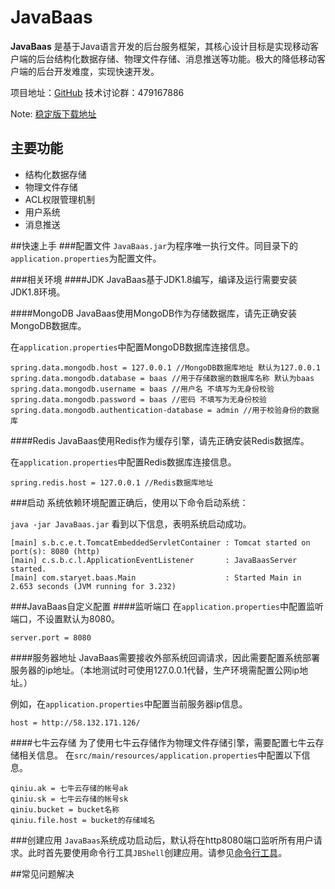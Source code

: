 
# JavaBaas
**JavaBaas** 是基于Java语言开发的后台服务框架，其核心设计目标是实现移动客户端的后台结构化数据存储、物理文件存储、消息推送等功能。极大的降低移动客户端的后台开发难度，实现快速开发。

项目地址：[GitHub](https://github.com/JavaBaas/JavaBaasServer)
技术讨论群：479167886

Note: [稳定版下载地址](http://7xr649.dl1.z0.glb.clouddn.com/JavaBaas.zip)

## 主要功能
* 结构化数据存储
* 物理文件存储
* ACL权限管理机制
* 用户系统
* 消息推送

##快速上手
###配置文件
`JavaBaas.jar`为程序唯一执行文件。同目录下的`application.properties`为配置文件。

###相关环境
####JDK
JavaBaas基于JDK1.8编写，编译及运行需要安装JDK1.8环境。

####MongoDB
JavaBaas使用MongoDB作为存储数据库，请先正确安装MongoDB数据库。

在`application.properties`中配置MongoDB数据库连接信息。

```
spring.data.mongodb.host = 127.0.0.1 //MongoDB数据库地址 默认为127.0.0.1
spring.data.mongodb.database = baas //用于存储数据的数据库名称 默认为baas
spring.data.mongodb.username = baas //用户名 不填写为无身份校验
spring.data.mongodb.password = baas //密码 不填写为无身份校验
spring.data.mongodb.authentication-database = admin //用于校验身份的数据库
```

####Redis
JavaBaas使用Redis作为缓存引擎，请先正确安装Redis数据库。

在`application.properties`中配置Redis数据库连接信息。

```
spring.redis.host = 127.0.0.1 //Redis数据库地址
```

###启动
系统依赖环境配置正确后，使用以下命令启动系统：

`java -jar JavaBaas.jar`
看到以下信息，表明系统启动成功。

```
[main] s.b.c.e.t.TomcatEmbeddedServletContainer : Tomcat started on port(s): 8080 (http)
[main] c.s.b.c.l.ApplicationEventListener       : JavaBaasServer started.
[main] com.staryet.baas.Main                    : Started Main in 2.653 seconds (JVM running for 3.232)
```

###JavaBaas自定义配置
####监听端口
在`application.properties`中配置监听端口，不设置默认为8080。

```
server.port = 8080
```

####服务器地址
JavaBaas需要接收外部系统回调请求，因此需要配置系统部署服务器的ip地址。（本地测试时可使用127.0.0.1代替，生产环境需配置公网ip地址。）

例如，在`application.properties`中配置当前服务器ip信息。

```
host = http://58.132.171.126/
```

####七牛云存储
为了使用七牛云存储作为物理文件存储引擎，需要配置七牛云存储相关信息。
在`src/main/resources/application.properties`中配置以下信息。

```
qiniu.ak = 七牛云存储的帐号ak
qiniu.sk = 七牛云存储的帐号sk
qiniu.bucket = bucket名称
qiniu.file.host = bucket的存储域名
```

###创建应用
`JavaBaas`系统成功启动后，默认将在http8080端口监听所有用户请求。此时首先要使用命令行工具`JBShell`创建应用。请参见[命令行工具](/manual/command_line.md)。

##常见问题解决
